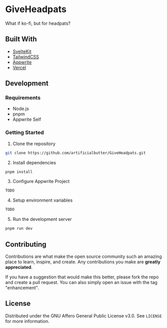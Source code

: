 # GiveHeadpats

What if ko-fi, but for headpats?

## Built With

- [SvelteKit](https://kit.svelte.dev/)
- [TailwindCSS](https://tailwindcss.com/)
- [Appwrite](https://appwrite.io/)
- [Vercel](https://vercel.com/)

## Development

### Requirements

- Node.js
- pnpm
- Appwrite Self

### Getting Started

1. Clone the repository

```bash
git clone https://github.com/artificialbutter/GiveHeadpats.git
```

2. Install dependencies

```bash
pnpm install
```

3. Configure Appwrite Project

```bash
TODO
```

4. Setup environment variables

```bash
TODO
```

5. Run the development server

```bash
pnpm run dev
```

<!-- CONTRIBUTING -->
## Contributing

Contributions are what make the open source community such an amazing place to learn, inspire, and create. Any contributions you make are **greatly appreciated**.

If you have a suggestion that would make this better, please fork the repo and create a pull request. You can also simply open an issue with the tag "enhancement".

<!-- LICENSE -->
## License

Distributed under the GNU Affero General Public License v3.0. See `LICENSE` for more information.
